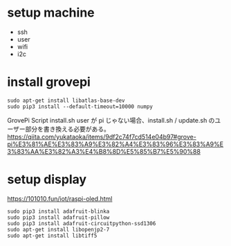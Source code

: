 
# setup machine
- ssh
- user
- wifi
- i2c

# install grovepi

```
sudo apt-get install libatlas-base-dev 
sudo pip3 install --default-timeout=10000 numpy
```

GrovePi Script install.sh
user が pi じゃない場合、install.sh / update.sh のユーザー部分を書き換える必要がある。
https://qiita.com/yukataoka/items/9df2c74f7cd514e04b97#grove-pi%E3%81%AE%E3%83%A9%E3%82%A4%E3%83%96%E3%83%A9%E3%83%AA%E3%82%A3%E4%B8%8D%E5%85%B7%E5%90%88

# setup display

https://101010.fun/iot/raspi-oled.html

```
sudo pip3 install adafruit-blinka
sudo pip3 install adafruit-pillow
sudo pip3 install adafruit-circuitpython-ssd1306
sudo apt-get install libopenjp2-7
sudo apt-get install libtiff5
```

